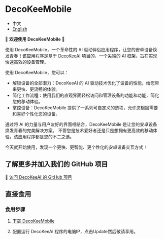 **DecoKeeMobile**
================

* 中文
* [English](https://github.com/DecoKeeAI/DecoKeeAI/README.md)

🌟 **欢迎使用 DecoKeeMobile** 🌟

使用 DecoKeeMobile，一个革命性的 AI 驱动伴侣应用程序，让您的安卓设备焕发青春！该应用程序是基于 [DecoKeeAI](https://github.com/DecoKeeAI/DecoKeeAI) 项目的，一个尖端的 AI 框架，旨在实现快速高效的设备管理。

使用 DecoKeeMobile，您可以：

* 解锁设备的全部潜力：DecoKeeAI 的 AI 驱动技术优化了设备的性能，给您带来更快、更流畅的体验。
* 简化工作流程：使用我们的直观界面轻松访问和管理设备的功能和功能，简化您的移动体验。
* 掌控设备：DecoKeeMobile 提供了一系列可自定义的选项，允许您根据需要和喜好个性化您的设备。

通过将 AI 的力量与用户友好的界面相结合，DecoKeeMobile 是让您的安卓设备焕发青春的完美解决方案。
  不管您是技术爱好者还是只是想拥有更高效的移动体验，该应用程序都是您的不二之选。

今天就开始使用，发现一个更快、更智能、更个性化的安卓设备交互方式！

**了解更多并加入我们的 GitHub 项目**
------------------------------------------

🔗 [访问 DecoKeeAI 的 GitHub 项目](https://github.com/DecoKeeAI/DecoKeeAI)

**直接食用**
---------------

### **食用步骤**
1. [下载 DecoKeeMobile](https://github.com/DecoKeeAI/DecoKeeMobile/releases)

2. 配置运行 DecoKeeAI 程序的电脑IP，点击Update然后敬请享用。

